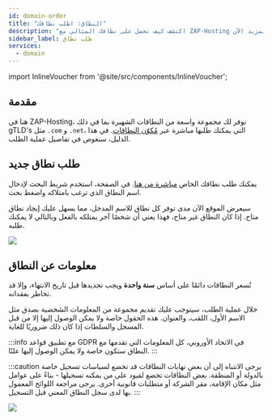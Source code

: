 ```yaml
---
id: domain-order
title: "النطاق: اطلب نطاقك"
description: "اكتشف كيف تحصل على نطاقك المثالي مع ZAP-Hosting وتعرف على أهم تفاصيل التسجيل → تعلّم المزيد الآن"
sidebar_label: طلب نطاق
services:
  - domain
---
```


import InlineVoucher from '@site/src/components/InlineVoucher';

## مقدمة

هنا في ZAP-Hosting، نوفر لك مجموعة واسعة من النطاقات الشهيرة بما في ذلك gTLD's مثل `.com` و `.net`، التي يمكنك طلبها مباشرة عبر [مُكوّن النطاقات](https://zap-hosting.com/en/shop/product/domain/). في هذا الدليل، سنغوص في تفاصيل عملية الطلب.

## طلب نطاق جديد

يمكنك طلب نطاقك الخاص [مباشرة من هنا](https://zap-hosting.com/en/shop/product/domain/). في الصفحة، استخدم شريط البحث لإدخال اسم النطاق الذي ترغب بامتلاكه واضغط بحث.

سيعرض الموقع الآن مدى توفر كل نطاق للاسم المدخل، مما يسهل عليك إيجاد نطاق متاح. إذا كان النطاق غير متاح، فهذا يعني أن شخصًا آخر يمتلكه بالفعل وبالتالي لا يمكنك طلبه.

![](https://screensaver01.zap-hosting.com/index.php/s/cmdoBKgzYeJPPJH/preview)

## معلومات عن النطاق

تُسعر النطاقات دائمًا على أساس **سنة واحدة** ويجب تجديدها قبل تاريخ الانتهاء، وإلا قد تخاطر بفقدانه.

خلال عملية الطلب، سيتوجب عليك تقديم مجموعة من المعلومات الشخصية بصدق مثل الاسم الأول، اللقب، والعنوان. هذه الحقول خاصة ولا يمكن الوصول إليها إلا من قبل المسجل والسلطات إذا كان ذلك ضروريًا للغاية.

:::info
مع تطبيق قواعد GDPR في الاتحاد الأوروبي، كل المعلومات التي تقدمها مع النطاق ستكون خاصة ولا يمكن الوصول إليها علنًا.
:::

:::caution 
يرجى الانتباه إلى أن بعض نهايات النطاقات قد تخضع لسياسات تسجيل خاصة بالدولة أو المنطقة. بعض النطاقات تخضع لقيود على من يمكنه تسجيلها - بناءً على عوامل مثل مكان الإقامة، مقر الشركة أو متطلبات قانونية أخرى. يرجى مراجعة اللوائح المعمول بها لدى سجل النطاق المعني قبل التسجيل.
:::

![](https://screensaver01.zap-hosting.com/index.php/s/d5gNX5mkpctk2c3/preview)

<InlineVoucher />